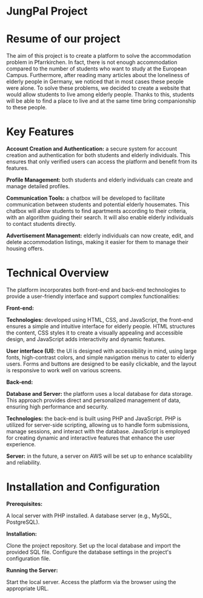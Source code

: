 # JungPal Project

# Resume of our project

The aim of this project is to create a platform to solve the accommodation problem in Pfarrkirchen. In fact, there is not enough accommodation compared to the number of students who want to study at the European Campus. Furthermore, after reading many articles about the loneliness of elderly people in Germany, we noticed that in most cases these people were alone. To solve these problems, we decided to create a website that would allow students to live among elderly people. Thanks to this, students will be able to find a place to live and at the same time bring companionship to these people.

# Key Features

**Account Creation and Authentication:** a secure system for account creation and authentication for both students and elderly individuals. This ensures that only verified users can access the platform and benefit from its features.

**Profile Management:** both students and elderly individuals can create and manage detailed profiles.

**Communication Tools:** a chatbox will be developed to facilitate communication between students and potential elderly housemates. This chatbox will allow students to find apartments according to their criteria, with an algorithm guiding their search. It will also enable elderly individuals to contact students directly.

**Advertisement Management:** elderly individuals can now create, edit, and delete accommodation listings, making it easier for them to manage their housing offers.

# Technical Overview

The platform incorporates both front-end and back-end technologies to provide a user-friendly interface and support complex functionalities:

**Front-end:** 

**Technologies:** developed using HTML, CSS, and JavaScript, the front-end ensures a simple and intuitive interface for elderly people. HTML structures the content, CSS styles it to create a visually appealing and accessible design, and JavaScript adds interactivity and dynamic features.

**User interface (UI)**: the UI is designed with accessibility in mind, using large fonts, high-contrast colors, and simple navigation menus to cater to elderly users. Forms and buttons are designed to be easily clickable, and the layout is responsive to work well on various screens.

**Back-end:** 

**Database and Server:** the platform uses a local database for data storage. This approach provides direct and personalized management of data, ensuring high performance and security.

**Technologies:** the back-end is built using PHP and JavaScript. PHP is utilized for server-side scripting, allowing us to handle form submissions, manage sessions, and interact with the database. JavaScript is employed for creating dynamic and interactive features that enhance the user experience.

**Server:** in the future, a server on AWS will be set up to enhance scalability and reliability.

# Installation and Configuration

**Prerequisites:**

A local server with PHP installed.
A database server (e.g., MySQL, PostgreSQL).

**Installation:**

Clone the project repository.
Set up the local database and import the provided SQL file.
Configure the database settings in the project's configuration file.

**Running the Server:**

Start the local server.
Access the platform via the browser using the appropriate URL.

